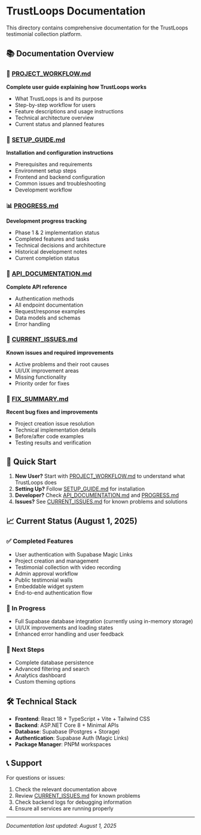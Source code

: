 # TrustLoops Documentation

This directory contains comprehensive documentation for the TrustLoops testimonial collection platform.

## 📚 Documentation Overview

### 🎯 [PROJECT_WORKFLOW.md](./PROJECT_WORKFLOW.md)
**Complete user guide explaining how TrustLoops works**
- What TrustLoops is and its purpose
- Step-by-step workflow for users
- Feature descriptions and usage instructions
- Technical architecture overview
- Current status and planned features

### 🚀 [SETUP_GUIDE.md](./SETUP_GUIDE.md)
**Installation and configuration instructions**
- Prerequisites and requirements
- Environment setup steps
- Frontend and backend configuration
- Common issues and troubleshooting
- Development workflow

### 📊 [PROGRESS.md](./PROGRESS.md)
**Development progress tracking**
- Phase 1 & 2 implementation status
- Completed features and tasks
- Technical decisions and architecture
- Historical development notes
- Current completion status

### 🔧 [API_DOCUMENTATION.md](./API_DOCUMENTATION.md)
**Complete API reference**
- Authentication methods
- All endpoint documentation
- Request/response examples
- Data models and schemas
- Error handling

### 🐛 [CURRENT_ISSUES.md](./CURRENT_ISSUES.md)
**Known issues and required improvements**
- Active problems and their root causes
- UI/UX improvement areas
- Missing functionality
- Priority order for fixes

### 🔨 [FIX_SUMMARY.md](./FIX_SUMMARY.md)
**Recent bug fixes and improvements**
- Project creation issue resolution
- Technical implementation details
- Before/after code examples
- Testing results and verification

## 🎯 Quick Start

1. **New User?** Start with [PROJECT_WORKFLOW.md](./PROJECT_WORKFLOW.md) to understand what TrustLoops does
2. **Setting Up?** Follow [SETUP_GUIDE.md](./SETUP_GUIDE.md) for installation
3. **Developer?** Check [API_DOCUMENTATION.md](./API_DOCUMENTATION.md) and [PROGRESS.md](./PROGRESS.md)
4. **Issues?** See [CURRENT_ISSUES.md](./CURRENT_ISSUES.md) for known problems and solutions

## 📈 Current Status (August 1, 2025)

### ✅ Completed Features
- User authentication with Supabase Magic Links
- Project creation and management
- Testimonial collection with video recording
- Admin approval workflow
- Public testimonial walls
- Embeddable widget system
- End-to-end authentication flow

### 🚧 In Progress
- Full Supabase database integration (currently using in-memory storage)
- UI/UX improvements and loading states
- Enhanced error handling and user feedback

### 🎯 Next Steps
- Complete database persistence
- Advanced filtering and search
- Analytics dashboard
- Custom theming options

## 🛠️ Technical Stack

- **Frontend**: React 18 + TypeScript + Vite + Tailwind CSS
- **Backend**: ASP.NET Core 8 + Minimal APIs
- **Database**: Supabase (Postgres + Storage)
- **Authentication**: Supabase Auth (Magic Links)
- **Package Manager**: PNPM workspaces

## 📞 Support

For questions or issues:
1. Check the relevant documentation above
2. Review [CURRENT_ISSUES.md](./CURRENT_ISSUES.md) for known problems
3. Check backend logs for debugging information
4. Ensure all services are running properly

---

*Documentation last updated: August 1, 2025*

